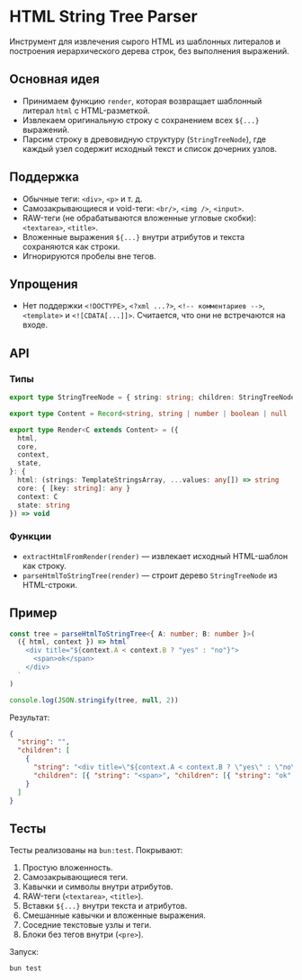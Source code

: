 # HTML String Tree Parser

Инструмент для извлечения сырого HTML из шаблонных литералов и построения иерархического дерева строк, без выполнения выражений.

## Основная идея

- Принимаем функцию `render`, которая возвращает шаблонный литерал `html` с HTML-разметкой.
- Извлекаем оригинальную строку с сохранением всех `${...}` выражений.
- Парсим строку в древовидную структуру (`StringTreeNode`), где каждый узел содержит исходный текст и список дочерних узлов.

## Поддержка

- Обычные теги: `<div>`, `<p>` и т. д.
- Самозакрывающиеся и void-теги: `<br/>`, `<img />`, `<input>`.
- RAW-теги (не обрабатываются вложенные угловые скобки): `<textarea>`, `<title>`.
- Вложенные выражения `${...}` внутри атрибутов и текста сохраняются как строки.
- Игнорируются пробелы вне тегов.

## Упрощения

- Нет поддержки `<!DOCTYPE>`, `<?xml ...?>`, `<!-- комментариев -->`, `<template>` и `<![CDATA[...]]>`. Считается, что они не встречаются на входе.

## API

### Типы

```ts
export type StringTreeNode = { string: string; children: StringTreeNode[] }

export type Content = Record<string, string | number | boolean | null | Array<string | number | boolean | null>>

export type Render<C extends Content> = ({
  html,
  core,
  context,
  state,
}: {
  html: (strings: TemplateStringsArray, ...values: any[]) => string
  core: { [key: string]: any }
  context: C
  state: string
}) => void
```

### Функции

- `extractHtmlFromRender(render)` — извлекает исходный HTML-шаблон как строку.
- `parseHtmlToStringTree(render)` — строит дерево `StringTreeNode` из HTML-строки.

## Пример

```ts
const tree = parseHtmlToStringTree<{ A: number; B: number }>(
  ({ html, context }) => html`
    <div title="${context.A < context.B ? "yes" : "no"}">
      <span>ok</span>
    </div>
  `
)

console.log(JSON.stringify(tree, null, 2))
```

Результат:

```json
{
  "string": "",
  "children": [
    {
      "string": "<div title=\"${context.A < context.B ? \"yes\" : \"no\"}\">",
      "children": [{ "string": "<span>", "children": [{ "string": "ok", "children": [] }] }]
    }
  ]
}
```

## Тесты

Тесты реализованы на `bun:test`. Покрывают:

1. Простую вложенность.
2. Самозакрывающиеся теги.
3. Кавычки и символы внутри атрибутов.
4. RAW-теги (`<textarea>`, `<title>`).
5. Вставки `${...}` внутри текста и атрибутов.
6. Смешанные кавычки и вложенные выражения.
7. Соседние текстовые узлы и теги.
8. Блоки без тегов внутри (`<pre>`).

Запуск:

```bash
bun test
```
